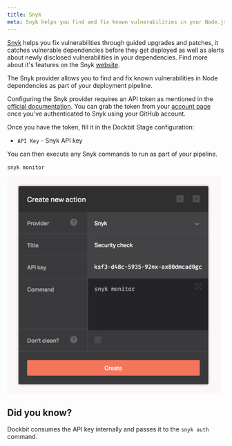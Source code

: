 ```yaml
---
title: Snyk
meta: Snyk helps you find and fix known vulnerabilities in your Node.js dependencies.
---
```


[Snyk](https://snyk.io/) helps you fix vulnerabilities through guided upgrades and patches, it catches vulnerable dependencies before they get deployed as well as alerts about newly disclosed vulnerabilities in your dependencies. Find more about it's features on the Snyk [website](https://snyk.io/features).

The Snyk provider allows you to find and fix known vulnerabilities in Node dependencies as part of your deployment pipeline.

Configuring the Snyk provider requires an API token as mentioned in the [official documentation](https://snyk.io/docs/using-snyk/#authentication). You can grab the token from your [account page](https://snyk.io/account) once you've authenticated to Snyk using your GitHub account.

Once you have the token, fill it in the Dockbit Stage configuration:

* ```API Key``` - Snyk API key

You can then execute any Snyk commands to run as part of your pipeline.

```
snyk monitor
```

![Snyk](../images/integrations/snyk.png)

## Did you know?

Dockbit consumes the API key internally and passes it to the `snyk auth` command.
